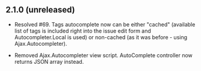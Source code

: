 ## 2.1.0 (unreleased)

- Resolved #69.
  Tags autocomplete now can be either "cached" (available list of tags is
  included right into the issue edit form and Autocompleter.Local is used) or
  non-cached (as it was before - using Ajax.Autocompleter).

- Removed Ajax.Autocompleter view script. AutoComplete controller now returns
  JSON array instead.
